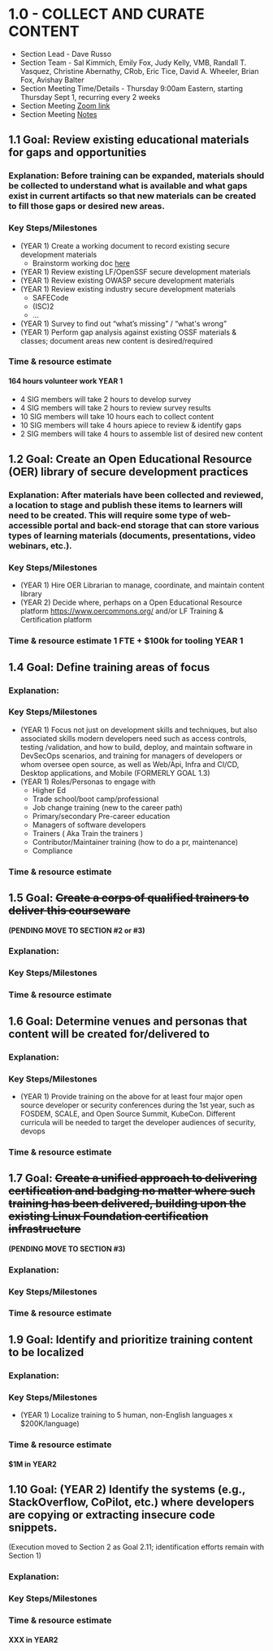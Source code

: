 # 1.0 - COLLECT AND CURATE CONTENT
- Section Lead - Dave Russo
- Section Team - Sal Kimmich, Emily Fox, Judy Kelly, VMB, Randall T. Vasquez, Christine Abernathy, CRob, Eric Tice, David A. Wheeler, Brian Fox, Avishay Balter
- Section Meeting Time/Details - Thursday 9:00am Eastern, starting Thursday Sept 1, recurring every 2 weeks 
- Section Meeting [Zoom link](https://zoom.us/j/93408997717?pwd=MlBTTERFV0FxUmlEWXhlVkJCNkFVdz09)
- Section Meeting [Notes](https://docs.google.com/document/d/1bNAUPTTwFbffulI0h5Oiakq7CfP1tuIlmDcjNMG0XR4/edit#)



## 1.1 Goal: Review existing educational materials for gaps and opportunities
### Explanation: Before training can be expanded, materials should be collected to understand what is available and what gaps exist in current artifacts so that new materials can be created to fill those gaps or desired new areas.   
### Key Steps/Milestones 
- (YEAR 1) Create a working document to record existing secure development materials
  - Brainstorm working doc [here](https://docs.google.com/document/d/1BHJ1EMtP_3mVqW6e97qRcwwWkP6b3o8R47KJ0gxJuHo/edit#heading=h.jwsf7ry1xgui)
- (YEAR 1) Review existing LF/OpenSSF secure development materials
- (YEAR 1) Review existing OWASP secure development materials
- (YEAR 1) Review existing industry secure development materials
  - SAFECode
  - (ISC)2
  - …
- (YEAR 1) Survey to find out “what’s missing” / “what's wrong”
- (YEAR 1) Perform gap analysis against existing OSSF materials & classes; document areas new content is desired/required
### Time & resource estimate
#### 164 hours volunteer work YEAR 1
- 4 SIG members will take 2 hours to develop survey
- 4 SIG members will take 2 hours to review survey results
- 10 SIG members will take 10 hours each to collect content
- 10 SIG members will take 4 hours apiece to review & identify gaps
- 2 SIG members will take 4 hours to assemble list of desired new content 


## 1.2 Goal: Create an Open Educational Resource (OER) library of secure development practices
### Explanation: After materials have been collected and reviewed, a location to stage and publish these items to learners will need to be created.  This will require some type of web-accessible portal and back-end storage that can store various types of learning materials (documents, presentations, video webinars, etc.).
### Key Steps/Milestones 
- (YEAR 1) Hire OER Librarian to manage, coordinate, and maintain content library
- (YEAR 2) Decide where, perhaps on a Open Educational Resource platform https://www.oercommons.org/ and/or LF Training & Certification platform
### Time & resource estimate 1 FTE + $100k for tooling YEAR 1
 
 
## 1.4 Goal: Define training areas of focus
### Explanation:  
### Key Steps/Milestones 
- (YEAR 1) Focus not just on development skills and techniques, but also associated skills modern developers need such as access controls, testing /validation, and how to build, deploy, and maintain software in DevSecOps scenarios, and training for managers of developers or whom oversee open source, as well as Web/Api, Infra and CI/CD, Desktop applications, and Mobile (FORMERLY GOAL 1.3)
- (YEAR 1) Roles/Personas to engage with
  - Higher Ed
  - Trade school/boot camp/professional
  - Job change training (new to the career path)
  - Primary/secondary Pre-career education
  - Managers of software developers
  - Trainers ( Aka Train the trainers )
  - Contributor/Maintainer training (how to do a pr, maintenance)
  - Compliance
### Time & resource estimate 


## 1.5 Goal: ~~Create a corps of qualified trainers to deliver this courseware~~
**(PENDING MOVE TO SECTION #2 or #3)**
### Explanation:  
### Key Steps/Milestones 
### Time & resource estimate 


## 1.6 Goal: Determine venues and personas that content will be created for/delivered to 
### Explanation:  
### Key Steps/Milestones 
- (YEAR 1) Provide training on the above for at least four major open source developer or security conferences during the 1st year, such as FOSDEM, SCALE, and Open Source Summit, KubeCon. Different curricula will be needed to target the developer audiences of security, devops
### Time & resource estimate 


## 1.7 Goal: ~~Create a unified approach to delivering certification and badging no matter where such training has been delivered, building upon the existing Linux Foundation certification infrastructure~~
**(PENDING MOVE TO SECTION #3)**
### Explanation:  
### Key Steps/Milestones 
### Time & resource estimate 


## 1.9 Goal:  Identify and prioritize training content to be localized
### Explanation:  
### Key Steps/Milestones 
- (YEAR 1) Localize training to 5 human, non-English languages x $200K/language)
### Time & resource estimate 
#### $1M in YEAR2


## 1.10 Goal: (YEAR 2) Identify the systems (e.g., StackOverflow, CoPilot, etc.) where developers are copying or extracting insecure code snippets.
(Execution moved to Section 2 as Goal 2.11; identification efforts remain with Section 1)
### Explanation:  
### Key Steps/Milestones 
### Time & resource estimate 
#### XXX in YEAR2
